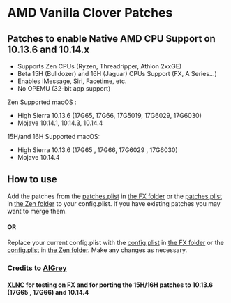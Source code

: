
# AMD Vanilla Clover Patches

## Patches to enable Native AMD CPU Support on 10.13.6 and 10.14.x

 -  Supports Zen CPUs  (Ryzen, Threadripper, Athlon 2xxGE) 
 -  Beta 15H (Bulldozer) and 16H (Jaguar) CPUs Support (FX, A Series...)
 -  Enables iMessage, Siri, Facetime, etc.
 -  No OPEMU (32-bit app support)
 
 
 Zen Supported macOS : 
 - High Sierra 10.13.6 (17G65, 17G66, 17G5019, 17G6029, 17G6030)
 - Mojave 10.14.1, 10.14.3, 10.14.4
 
 15H/and 16H Supported macOS:
 - High Sierra 10.13.6 (17G65 , 17G66, 17G6029 , 17G6030)
 - Mojave 10.14.4
 
 ## How to use
 Add the patches from the [patches.plist](https://github.com/AMD-OSX/AMD_Vanilla/blob/master/15h:16h%20FX/patches.plist) in [the FX folder](https://github.com/AMD-OSX/AMD_Vanilla/tree/master/15h:16h%20FX) or the [patches.plist](https://github.com/AMD-OSX/AMD_Vanilla/blob/master/Zen/patches.plist) in [the Zen folder](https://github.com/AMD-OSX/AMD_Vanilla/tree/master/Zen) to your config.plist. If you have existing patches you may want to merge them.
 
 #### OR
 
 Replace your current config.plist with the [config.plist](https://github.com/AMD-OSX/AMD_Vanilla/blob/master/15h:16h%20FX/config.plist) in [the FX folder](https://github.com/AMD-OSX/AMD_Vanilla/tree/master/15h:16h%20FX) or the [config.plist](https://github.com/AMD-OSX/AMD_Vanilla/blob/master/Zen/config.plist) in [the Zen folder](https://github.com/AMD-OSX/AMD_Vanilla/tree/master/Zen). Make any changes as necessary.
 
 ### Credits to [AlGrey](https://github.com/AlGreyy)

 #### [XLNC](https://github.com/XLNCs) for testing on FX and for porting the 15H/16H patches to 10.13.6 (17G65 , 17G66) and 10.14.4
